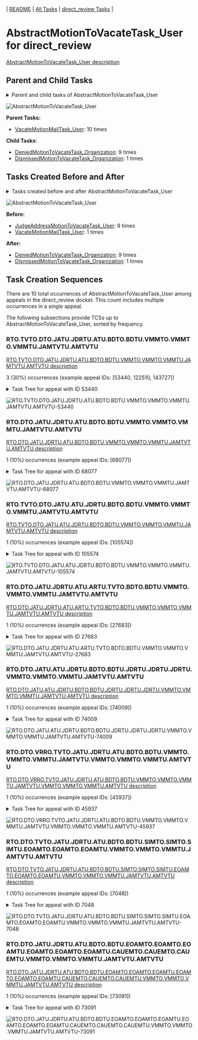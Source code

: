 <!-- DO NOT EDIT THIS FILE.  This file is autogenerated. -->
| [README](../README.md) | [All Tasks](../alltasks.md) | [direct_review Tasks](tasklist.md) |

# AbstractMotionToVacateTask_User for direct_review

[AbstractMotionToVacateTask_User description](../descr/AbstractMotionToVacateTask_User.md)

## Parent and Child Tasks

<details><summary markdown='span'>Parent and child tasks of AbstractMotionToVacateTask_User
</summary>

```
digraph G {
rankdir=LR;
node [shape=box]
"AbstractMotionToVacateTask_User" -> "DeniedMotionToVacateTask_Organization" [label=9]
"AbstractMotionToVacateTask_User" -> "DismissedMotionToVacateTask_Organization" [label=1]
"VacateMotionMailTask_User" -> "AbstractMotionToVacateTask_User" [label=10]
}
```
</details>

![AbstractMotionToVacateTask_User](dot/AbstractMotionToVacateTask_User-parentchild.dot.png)

**Parent Tasks:**

   * [VacateMotionMailTask_User](VacateMotionMailTask_User.md): 10 times

**Child Tasks:**

   * [DeniedMotionToVacateTask_Organization](DeniedMotionToVacateTask_Organization.md): 9 times
   * [DismissedMotionToVacateTask_Organization](DismissedMotionToVacateTask_Organization.md): 1 times

## Tasks Created Before and After

<details><summary markdown='span'>Tasks created before and after AbstractMotionToVacateTask_User</summary>

```
digraph G {
rankdir=LR;

"AbstractMotionToVacateTask_User" -> "DeniedMotionToVacateTask_Organization" [label=9]
"AbstractMotionToVacateTask_User" -> "DismissedMotionToVacateTask_Organization" [label=1]
"JudgeAddressMotionToVacateTask_User" -> "AbstractMotionToVacateTask_User" [label=9]
"VacateMotionMailTask_User" -> "AbstractMotionToVacateTask_User" [label=1]
}
```
</details>

![AbstractMotionToVacateTask_User](dot/AbstractMotionToVacateTask_User.dot.png)

**Before:**

   * [JudgeAddressMotionToVacateTask_User](JudgeAddressMotionToVacateTask_User.md): 9 times
   * [VacateMotionMailTask_User](VacateMotionMailTask_User.md): 1 times

**After:**

   * [DeniedMotionToVacateTask_Organization](DeniedMotionToVacateTask_Organization.md): 9 times
   * [DismissedMotionToVacateTask_Organization](DismissedMotionToVacateTask_Organization.md): 1 times

## Task Creation Sequences

There are 10 total occurrences of AbstractMotionToVacateTask_User among appeals in the direct_review docket.  This count includes multiple occurrences in a single appeal.

The following subsections provide TCSs up to AbstractMotionToVacateTask_User, sorted by frequency.

### RTO.TVTO.DTO.JATU.JDRTU.ATU.BDTO.BDTU.VMMTO.VMMTO.VMMTU.JAMTVTU.AMTVTU

[RTO.TVTO.DTO.JATU.JDRTU.ATU.BDTO.BDTU.VMMTO.VMMTO.VMMTU.JAMTVTU.AMTVTU description](../descr/RTO.TVTO.DTO.JATU.JDRTU.ATU.BDTO.BDTU.VMMTO.VMMTO.VMMTU.JAMTVTU.AMTVTU.md)

3 (30%) occurrences (example appeal IDs: [53440, 122510, 143727])

<details><summary markdown='span'>Task Tree for appeal with ID 53440</summary>

```
@startuml
skinparam {
  ObjectBorderColor #555
  ObjectBorderThickness 0
  ObjectFontStyle bold
  ObjectFontSize 14
  ObjectAttributeFontColor #333
  ObjectAttributeFontSize 12
}
  object 0.RootTask #8dd3c7 {
Organization
}
  object 1.TrackVeteranTask #bebada {
Organization
}
  object 2.DistributionTask #ffffb3 {
Organization
}
  object 3.JudgeAssignTask #ccebc5 {
User
}
  object 4.JudgeDecisionReviewTask #d9d9d9 {
User
}
  object 5.AttorneyTask #bc80bd {
User
}
  object 6.BvaDispatchTask #b3de69 {
Organization
}
  object 7.BvaDispatchTask #b3de69 {
User
}
  object 8.VacateMotionMailTask #ffffb3 {
Organization
}
  object 9.VacateMotionMailTask #ffffb3 {
Organization
}
  object 10.VacateMotionMailTask #ffffb3 {
Organization
}
  object 11.VacateMotionMailTask #ffffb3 {
Organization
}
  object 12.VacateMotionMailTask #ffffb3 {
User
}
  object 13.VacateMotionMailTask #ffffb3 {
User
}
  object 14.JudgeAddressMotionToVacateTask #1f77b4 {
User
}
  object 15.PulacCerulloTask #bc80bd {
Organization
}
  object 16.PulacCerulloTask #bc80bd {
User
}
  object 17.AbstractMotionToVacateTask #d62728 {
User  <back:white>    </back>
}
  object 18.DeniedMotionToVacateTask #17becf {
Organization
}
  object 19.DeniedMotionToVacateTask #17becf {
User
}
0.RootTask -- 1.TrackVeteranTask
0.RootTask -- 2.DistributionTask
0.RootTask -- 3.JudgeAssignTask
0.RootTask -- 4.JudgeDecisionReviewTask
4.JudgeDecisionReviewTask -- 5.AttorneyTask
0.RootTask -- 6.BvaDispatchTask
6.BvaDispatchTask -- 7.BvaDispatchTask
0.RootTask -- 8.VacateMotionMailTask
8.VacateMotionMailTask -- 9.VacateMotionMailTask
0.RootTask -- 10.VacateMotionMailTask
10.VacateMotionMailTask -- 11.VacateMotionMailTask
11.VacateMotionMailTask -- 12.VacateMotionMailTask
9.VacateMotionMailTask -- 13.VacateMotionMailTask
13.VacateMotionMailTask -- 14.JudgeAddressMotionToVacateTask
14.JudgeAddressMotionToVacateTask -- 15.PulacCerulloTask
15.PulacCerulloTask -- 16.PulacCerulloTask
13.VacateMotionMailTask -- 17.AbstractMotionToVacateTask
17.AbstractMotionToVacateTask -- 18.DeniedMotionToVacateTask
18.DeniedMotionToVacateTask -- 19.DeniedMotionToVacateTask
@enduml
```
</details>

![RTO.TVTO.DTO.JATU.JDRTU.ATU.BDTO.BDTU.VMMTO.VMMTO.VMMTU.JAMTVTU.AMTVTU-53440](uml/RTO.TVTO.DTO.JATU.JDRTU.ATU.BDTO.BDTU.VMMTO.VMMTO.VMMTU.JAMTVTU.AMTVTU-53440.png)

### RTO.DTO.JATU.JDRTU.ATU.BDTO.BDTU.VMMTO.VMMTO.VMMTU.JAMTVTU.AMTVTU

[RTO.DTO.JATU.JDRTU.ATU.BDTO.BDTU.VMMTO.VMMTO.VMMTU.JAMTVTU.AMTVTU description](../descr/RTO.DTO.JATU.JDRTU.ATU.BDTO.BDTU.VMMTO.VMMTO.VMMTU.JAMTVTU.AMTVTU.md)

1 (10%) occurrences (example appeal IDs: [68077])

<details><summary markdown='span'>Task Tree for appeal with ID 68077</summary>

```
@startuml
skinparam {
  ObjectBorderColor #555
  ObjectBorderThickness 0
  ObjectFontStyle bold
  ObjectFontSize 14
  ObjectAttributeFontColor #333
  ObjectAttributeFontSize 12
}
  object 0.RootTask #8dd3c7 {
Organization
}
  object 1.DistributionTask #ffffb3 {
Organization
}
  object 2.JudgeAssignTask #ccebc5 {
User
}
  object 3.JudgeDecisionReviewTask #d9d9d9 {
User
}
  object 4.AttorneyTask #bc80bd {
User
}
  object 5.BvaDispatchTask #b3de69 {
Organization
}
  object 6.BvaDispatchTask #b3de69 {
User
}
  object 7.VacateMotionMailTask #ffffb3 {
Organization
}
  object 8.VacateMotionMailTask #ffffb3 {
Organization
}
  object 9.VacateMotionMailTask #ffffb3 {
User
}
  object 10.JudgeAddressMotionToVacateTask #1f77b4 {
User
}
  object 11.AbstractMotionToVacateTask #d62728 {
User  <back:white>    </back>
}
  object 12.DeniedMotionToVacateTask #17becf {
Organization
}
  object 13.DeniedMotionToVacateTask #17becf {
User
}
0.RootTask -- 1.DistributionTask
0.RootTask -- 2.JudgeAssignTask
0.RootTask -- 3.JudgeDecisionReviewTask
3.JudgeDecisionReviewTask -- 4.AttorneyTask
0.RootTask -- 5.BvaDispatchTask
5.BvaDispatchTask -- 6.BvaDispatchTask
0.RootTask -- 7.VacateMotionMailTask
7.VacateMotionMailTask -- 8.VacateMotionMailTask
8.VacateMotionMailTask -- 9.VacateMotionMailTask
9.VacateMotionMailTask -- 10.JudgeAddressMotionToVacateTask
9.VacateMotionMailTask -- 11.AbstractMotionToVacateTask
11.AbstractMotionToVacateTask -- 12.DeniedMotionToVacateTask
12.DeniedMotionToVacateTask -- 13.DeniedMotionToVacateTask
@enduml
```
</details>

![RTO.DTO.JATU.JDRTU.ATU.BDTO.BDTU.VMMTO.VMMTO.VMMTU.JAMTVTU.AMTVTU-68077](uml/RTO.DTO.JATU.JDRTU.ATU.BDTO.BDTU.VMMTO.VMMTO.VMMTU.JAMTVTU.AMTVTU-68077.png)

### RTO.TVTO.DTO.JATU.ATU.JDRTU.BDTO.BDTU.VMMTO.VMMTO.VMMTU.JAMTVTU.AMTVTU

[RTO.TVTO.DTO.JATU.ATU.JDRTU.BDTO.BDTU.VMMTO.VMMTO.VMMTU.JAMTVTU.AMTVTU description](../descr/RTO.TVTO.DTO.JATU.ATU.JDRTU.BDTO.BDTU.VMMTO.VMMTO.VMMTU.JAMTVTU.AMTVTU.md)

1 (10%) occurrences (example appeal IDs: [105574])

<details><summary markdown='span'>Task Tree for appeal with ID 105574</summary>

```
@startuml
skinparam {
  ObjectBorderColor #555
  ObjectBorderThickness 0
  ObjectFontStyle bold
  ObjectFontSize 14
  ObjectAttributeFontColor #333
  ObjectAttributeFontSize 12
}
  object 0.RootTask #8dd3c7 {
Organization
}
  object 1.TrackVeteranTask #bebada {
Organization
}
  object 2.DistributionTask #ffffb3 {
Organization
}
  object 3.JudgeAssignTask #ccebc5 {
User
}
  object 4.JudgeDecisionReviewTask #d9d9d9 {
User
}
  object 5.AttorneyTask #bc80bd {
User
}
  object 6.JudgeDecisionReviewTask #d9d9d9 {
User
}
  object 7.JudgeDecisionReviewTask #d9d9d9 {
User
}
  object 8.BvaDispatchTask #b3de69 {
Organization
}
  object 9.BvaDispatchTask #b3de69 {
User
}
  object 10.VacateMotionMailTask #ffffb3 {
Organization
}
  object 11.VacateMotionMailTask #ffffb3 {
Organization
}
  object 12.VacateMotionMailTask #ffffb3 {
User
}
  object 13.JudgeAddressMotionToVacateTask #1f77b4 {
User
}
  object 14.AbstractMotionToVacateTask #d62728 {
User  <back:white>    </back>
}
  object 15.DeniedMotionToVacateTask #17becf {
Organization
}
  object 16.DeniedMotionToVacateTask #17becf {
User
}
0.RootTask -- 1.TrackVeteranTask
0.RootTask -- 2.DistributionTask
0.RootTask -- 3.JudgeAssignTask
0.RootTask -- 4.JudgeDecisionReviewTask
7.JudgeDecisionReviewTask -- 5.AttorneyTask
0.RootTask -- 6.JudgeDecisionReviewTask
0.RootTask -- 7.JudgeDecisionReviewTask
0.RootTask -- 8.BvaDispatchTask
8.BvaDispatchTask -- 9.BvaDispatchTask
0.RootTask -- 10.VacateMotionMailTask
10.VacateMotionMailTask -- 11.VacateMotionMailTask
11.VacateMotionMailTask -- 12.VacateMotionMailTask
12.VacateMotionMailTask -- 13.JudgeAddressMotionToVacateTask
12.VacateMotionMailTask -- 14.AbstractMotionToVacateTask
14.AbstractMotionToVacateTask -- 15.DeniedMotionToVacateTask
15.DeniedMotionToVacateTask -- 16.DeniedMotionToVacateTask
@enduml
```
</details>

![RTO.TVTO.DTO.JATU.ATU.JDRTU.BDTO.BDTU.VMMTO.VMMTO.VMMTU.JAMTVTU.AMTVTU-105574](uml/RTO.TVTO.DTO.JATU.ATU.JDRTU.BDTO.BDTU.VMMTO.VMMTO.VMMTU.JAMTVTU.AMTVTU-105574.png)

### RTO.DTO.JATU.JDRTU.ATU.ARTU.TVTO.BDTO.BDTU.VMMTO.VMMTO.VMMTU.JAMTVTU.AMTVTU

[RTO.DTO.JATU.JDRTU.ATU.ARTU.TVTO.BDTO.BDTU.VMMTO.VMMTO.VMMTU.JAMTVTU.AMTVTU description](../descr/RTO.DTO.JATU.JDRTU.ATU.ARTU.TVTO.BDTO.BDTU.VMMTO.VMMTO.VMMTU.JAMTVTU.AMTVTU.md)

1 (10%) occurrences (example appeal IDs: [27683])

<details><summary markdown='span'>Task Tree for appeal with ID 27683</summary>

```
@startuml
skinparam {
  ObjectBorderColor #555
  ObjectBorderThickness 0
  ObjectFontStyle bold
  ObjectFontSize 14
  ObjectAttributeFontColor #333
  ObjectAttributeFontSize 12
}
  object 0.RootTask #8dd3c7 {
Organization
}
  object 1.DistributionTask #ffffb3 {
Organization
}
  object 2.JudgeAssignTask #ccebc5 {
User
}
  object 3.JudgeDecisionReviewTask #d9d9d9 {
User
}
  object 4.AttorneyTask #bc80bd {
User
}
  object 5.AttorneyRewriteTask #b3de69 {
User
}
  object 6.TrackVeteranTask #bebada {
Organization
}
  object 7.BvaDispatchTask #b3de69 {
Organization
}
  object 8.BvaDispatchTask #b3de69 {
User
}
  object 9.BvaDispatchTask #b3de69 {
User
}
  object 10.BvaDispatchTask #b3de69 {
User
}
  object 11.VacateMotionMailTask #ffffb3 {
Organization
}
  object 12.VacateMotionMailTask #ffffb3 {
Organization
}
  object 13.VacateMotionMailTask #ffffb3 {
User
}
  object 14.JudgeAddressMotionToVacateTask #1f77b4 {
User
}
  object 15.AbstractMotionToVacateTask #d62728 {
User  <back:white>    </back>
}
  object 16.DeniedMotionToVacateTask #17becf {
Organization
}
  object 17.DeniedMotionToVacateTask #17becf {
User
}
0.RootTask -- 1.DistributionTask
0.RootTask -- 2.JudgeAssignTask
0.RootTask -- 3.JudgeDecisionReviewTask
3.JudgeDecisionReviewTask -- 4.AttorneyTask
3.JudgeDecisionReviewTask -- 5.AttorneyRewriteTask
0.RootTask -- 6.TrackVeteranTask
0.RootTask -- 7.BvaDispatchTask
7.BvaDispatchTask -- 8.BvaDispatchTask
7.BvaDispatchTask -- 9.BvaDispatchTask
7.BvaDispatchTask -- 10.BvaDispatchTask
0.RootTask -- 11.VacateMotionMailTask
11.VacateMotionMailTask -- 12.VacateMotionMailTask
12.VacateMotionMailTask -- 13.VacateMotionMailTask
13.VacateMotionMailTask -- 14.JudgeAddressMotionToVacateTask
13.VacateMotionMailTask -- 15.AbstractMotionToVacateTask
15.AbstractMotionToVacateTask -- 16.DeniedMotionToVacateTask
16.DeniedMotionToVacateTask -- 17.DeniedMotionToVacateTask
@enduml
```
</details>

![RTO.DTO.JATU.JDRTU.ATU.ARTU.TVTO.BDTO.BDTU.VMMTO.VMMTO.VMMTU.JAMTVTU.AMTVTU-27683](uml/RTO.DTO.JATU.JDRTU.ATU.ARTU.TVTO.BDTO.BDTU.VMMTO.VMMTO.VMMTU.JAMTVTU.AMTVTU-27683.png)

### RTO.DTO.JATU.ATU.JDRTU.BDTO.BDTU.JDRTU.JDRTU.JDRTU.VMMTO.VMMTO.VMMTU.JAMTVTU.AMTVTU

[RTO.DTO.JATU.ATU.JDRTU.BDTO.BDTU.JDRTU.JDRTU.JDRTU.VMMTO.VMMTO.VMMTU.JAMTVTU.AMTVTU description](../descr/RTO.DTO.JATU.ATU.JDRTU.BDTO.BDTU.JDRTU.JDRTU.JDRTU.VMMTO.VMMTO.VMMTU.JAMTVTU.AMTVTU.md)

1 (10%) occurrences (example appeal IDs: [74009])

<details><summary markdown='span'>Task Tree for appeal with ID 74009</summary>

```
@startuml
skinparam {
  ObjectBorderColor #555
  ObjectBorderThickness 0
  ObjectFontStyle bold
  ObjectFontSize 14
  ObjectAttributeFontColor #333
  ObjectAttributeFontSize 12
}
  object 0.RootTask #8dd3c7 {
Organization
}
  object 1.DistributionTask #ffffb3 {
Organization
}
  object 2.JudgeAssignTask #ccebc5 {
User
}
  object 3.JudgeDecisionReviewTask #d9d9d9 {
User
}
  object 4.AttorneyTask #bc80bd {
User
}
  object 5.JudgeDecisionReviewTask #d9d9d9 {
User
}
  object 6.JudgeDecisionReviewTask #d9d9d9 {
User
}
  object 7.JudgeDecisionReviewTask #d9d9d9 {
User
}
  object 8.BvaDispatchTask #b3de69 {
Organization
}
  object 9.BvaDispatchTask #b3de69 {
User
}
  object 10.BvaDispatchTask #b3de69 {
User
}
  object 11.JudgeDispatchReturnTask #ffffb3 {
User
}
  object 12.JudgeDispatchReturnTask #ffffb3 {
User
}
  object 13.JudgeDispatchReturnTask #ffffb3 {
User
}
  object 14.VacateMotionMailTask #ffffb3 {
Organization
}
  object 15.VacateMotionMailTask #ffffb3 {
Organization
}
  object 16.VacateMotionMailTask #ffffb3 {
User
}
  object 17.JudgeAddressMotionToVacateTask #1f77b4 {
User
}
  object 18.AbstractMotionToVacateTask #d62728 {
User  <back:white>    </back>
}
  object 19.DeniedMotionToVacateTask #17becf {
Organization
}
  object 20.DeniedMotionToVacateTask #17becf {
User
}
0.RootTask -- 1.DistributionTask
0.RootTask -- 2.JudgeAssignTask
0.RootTask -- 3.JudgeDecisionReviewTask
7.JudgeDecisionReviewTask -- 4.AttorneyTask
0.RootTask -- 5.JudgeDecisionReviewTask
0.RootTask -- 6.JudgeDecisionReviewTask
0.RootTask -- 7.JudgeDecisionReviewTask
0.RootTask -- 8.BvaDispatchTask
8.BvaDispatchTask -- 9.BvaDispatchTask
8.BvaDispatchTask -- 10.BvaDispatchTask
10.BvaDispatchTask -- 11.JudgeDispatchReturnTask
10.BvaDispatchTask -- 12.JudgeDispatchReturnTask
10.BvaDispatchTask -- 13.JudgeDispatchReturnTask
0.RootTask -- 14.VacateMotionMailTask
14.VacateMotionMailTask -- 15.VacateMotionMailTask
15.VacateMotionMailTask -- 16.VacateMotionMailTask
16.VacateMotionMailTask -- 17.JudgeAddressMotionToVacateTask
16.VacateMotionMailTask -- 18.AbstractMotionToVacateTask
18.AbstractMotionToVacateTask -- 19.DeniedMotionToVacateTask
19.DeniedMotionToVacateTask -- 20.DeniedMotionToVacateTask
@enduml
```
</details>

![RTO.DTO.JATU.ATU.JDRTU.BDTO.BDTU.JDRTU.JDRTU.JDRTU.VMMTO.VMMTO.VMMTU.JAMTVTU.AMTVTU-74009](uml/RTO.DTO.JATU.ATU.JDRTU.BDTO.BDTU.JDRTU.JDRTU.JDRTU.VMMTO.VMMTO.VMMTU.JAMTVTU.AMTVTU-74009.png)

### RTO.DTO.VRRO.TVTO.JATU.JDRTU.ATU.BDTO.BDTU.VMMTO.VMMTO.VMMTU.JAMTVTU.VMMTO.VMMTO.VMMTU.AMTVTU

[RTO.DTO.VRRO.TVTO.JATU.JDRTU.ATU.BDTO.BDTU.VMMTO.VMMTO.VMMTU.JAMTVTU.VMMTO.VMMTO.VMMTU.AMTVTU description](../descr/RTO.DTO.VRRO.TVTO.JATU.JDRTU.ATU.BDTO.BDTU.VMMTO.VMMTO.VMMTU.JAMTVTU.VMMTO.VMMTO.VMMTU.AMTVTU.md)

1 (10%) occurrences (example appeal IDs: [45937])

<details><summary markdown='span'>Task Tree for appeal with ID 45937</summary>

```
@startuml
skinparam {
  ObjectBorderColor #555
  ObjectBorderThickness 0
  ObjectFontStyle bold
  ObjectFontSize 14
  ObjectAttributeFontColor #333
  ObjectAttributeFontSize 12
}
  object 0.RootTask #8dd3c7 {
Organization
}
  object 1.DistributionTask #ffffb3 {
Organization
}
  object 2.VeteranRecordRequest #ffed6f {
Organization
}
  object 3.TrackVeteranTask #bebada {
Organization
}
  object 4.InformalHearingPresentationTask #fdb462 {
Organization
}
  object 5.JudgeAssignTask #ccebc5 {
User
}
  object 6.JudgeAssignTask #ccebc5 {
User
}
  object 7.JudgeAssignTask #ccebc5 {
User
}
  object 8.JudgeDecisionReviewTask #d9d9d9 {
User
}
  object 9.AttorneyTask #bc80bd {
User
}
  object 10.BvaDispatchTask #b3de69 {
Organization
}
  object 11.BvaDispatchTask #b3de69 {
User
}
  object 12.BvaDispatchTask #b3de69 {
User
}
  object 13.VacateMotionMailTask #ffffb3 {
Organization
}
  object 14.VacateMotionMailTask #ffffb3 {
Organization
}
  object 15.VacateMotionMailTask #ffffb3 {
User
}
  object 16.TimedHoldTask #fccde5 {
User
}
  object 17.JudgeAddressMotionToVacateTask #1f77b4 {
User
}
  object 18.JudgeAddressMotionToVacateTask #1f77b4 {
User
}
  object 19.VacateMotionMailTask #ffffb3 {
Organization
}
  object 20.VacateMotionMailTask #ffffb3 {
Organization
}
  object 21.VacateMotionMailTask #ffffb3 {
User
}
  object 22.AbstractMotionToVacateTask #d62728 {
User  <back:white>    </back>
}
  object 23.DeniedMotionToVacateTask #17becf {
Organization
}
  object 24.DeniedMotionToVacateTask #17becf {
User
}
0.RootTask -- 1.DistributionTask
0.RootTask -- 2.VeteranRecordRequest
0.RootTask -- 3.TrackVeteranTask
0.RootTask -- 4.InformalHearingPresentationTask
0.RootTask -- 5.JudgeAssignTask
0.RootTask -- 6.JudgeAssignTask
0.RootTask -- 7.JudgeAssignTask
0.RootTask -- 8.JudgeDecisionReviewTask
8.JudgeDecisionReviewTask -- 9.AttorneyTask
0.RootTask -- 10.BvaDispatchTask
10.BvaDispatchTask -- 11.BvaDispatchTask
10.BvaDispatchTask -- 12.BvaDispatchTask
0.RootTask -- 13.VacateMotionMailTask
13.VacateMotionMailTask -- 14.VacateMotionMailTask
14.VacateMotionMailTask -- 15.VacateMotionMailTask
15.VacateMotionMailTask -- 16.TimedHoldTask
15.VacateMotionMailTask -- 17.JudgeAddressMotionToVacateTask
15.VacateMotionMailTask -- 18.JudgeAddressMotionToVacateTask
0.RootTask -- 19.VacateMotionMailTask
19.VacateMotionMailTask -- 20.VacateMotionMailTask
20.VacateMotionMailTask -- 21.VacateMotionMailTask
15.VacateMotionMailTask -- 22.AbstractMotionToVacateTask
22.AbstractMotionToVacateTask -- 23.DeniedMotionToVacateTask
23.DeniedMotionToVacateTask -- 24.DeniedMotionToVacateTask
@enduml
```
</details>

![RTO.DTO.VRRO.TVTO.JATU.JDRTU.ATU.BDTO.BDTU.VMMTO.VMMTO.VMMTU.JAMTVTU.VMMTO.VMMTO.VMMTU.AMTVTU-45937](uml/RTO.DTO.VRRO.TVTO.JATU.JDRTU.ATU.BDTO.BDTU.VMMTO.VMMTO.VMMTU.JAMTVTU.VMMTO.VMMTO.VMMTU.AMTVTU-45937.png)

### RTO.DTO.TVTO.JATU.JDRTU.ATU.BDTO.BDTU.SIMTO.SIMTO.SIMTU.EOAMTO.EOAMTO.EOAMTU.VMMTO.VMMTO.VMMTU.JAMTVTU.AMTVTU

[RTO.DTO.TVTO.JATU.JDRTU.ATU.BDTO.BDTU.SIMTO.SIMTO.SIMTU.EOAMTO.EOAMTO.EOAMTU.VMMTO.VMMTO.VMMTU.JAMTVTU.AMTVTU description](../descr/RTO.DTO.TVTO.JATU.JDRTU.ATU.BDTO.BDTU.SIMTO.SIMTO.SIMTU.EOAMTO.EOAMTO.EOAMTU.VMMTO.VMMTO.VMMTU.JAMTVTU.AMTVTU.md)

1 (10%) occurrences (example appeal IDs: [7048])

<details><summary markdown='span'>Task Tree for appeal with ID 7048</summary>

```
@startuml
skinparam {
  ObjectBorderColor #555
  ObjectBorderThickness 0
  ObjectFontStyle bold
  ObjectFontSize 14
  ObjectAttributeFontColor #333
  ObjectAttributeFontSize 12
}
  object 0.RootTask #8dd3c7 {
Organization
}
  object 1.DistributionTask #ffffb3 {
Organization
}
  object 2.TrackVeteranTask #bebada {
Organization
}
  object 3.JudgeAssignTask #ccebc5 {
User
}
  object 4.JudgeDecisionReviewTask #d9d9d9 {
User
}
  object 5.AttorneyTask #bc80bd {
User
}
  object 6.BvaDispatchTask #b3de69 {
Organization
}
  object 7.BvaDispatchTask #b3de69 {
User
}
  object 8.OtherMotionMailTask #ffed6f {
Organization
}
  object 9.OtherMotionMailTask #ffed6f {
Organization
}
  object 10.OtherMotionMailTask #ffed6f {
User
}
  object 11.StatusInquiryMailTask #fb8072 {
Organization
}
  object 12.StatusInquiryMailTask #fb8072 {
Organization
}
  object 13.StatusInquiryMailTask #fb8072 {
User
}
  object 14.EvidenceOrArgumentMailTask #ffffb3 {
Organization
}
  object 15.EvidenceOrArgumentMailTask #ffffb3 {
Organization
}
  object 16.EvidenceOrArgumentMailTask #ffffb3 {
User
}
  object 17.EvidenceOrArgumentMailTask #ffffb3 {
User
}
  object 18.VacateMotionMailTask #ffffb3 {
Organization
}
  object 19.VacateMotionMailTask #ffffb3 {
Organization
}
  object 20.VacateMotionMailTask #ffffb3 {
User
}
  object 21.JudgeAddressMotionToVacateTask #1f77b4 {
User
}
  object 22.AbstractMotionToVacateTask #d62728 {
User  <back:white>    </back>
}
  object 23.DeniedMotionToVacateTask #17becf {
Organization
}
  object 24.DeniedMotionToVacateTask #17becf {
User
}
  object 25.ReconsiderationMotionMailTask #fdb462 {
Organization
}
  object 26.ReconsiderationMotionMailTask #fdb462 {
Organization
}
  object 27.ReconsiderationMotionMailTask #fdb462 {
User
}
  object 28.VacateMotionMailTask #ffffb3 {
Organization
}
  object 29.VacateMotionMailTask #ffffb3 {
Organization
}
  object 30.VacateMotionMailTask #ffffb3 {
User
}
  object 31.JudgeAddressMotionToVacateTask #1f77b4 {
User
}
0.RootTask -- 1.DistributionTask
0.RootTask -- 2.TrackVeteranTask
0.RootTask -- 3.JudgeAssignTask
0.RootTask -- 4.JudgeDecisionReviewTask
4.JudgeDecisionReviewTask -- 5.AttorneyTask
0.RootTask -- 6.BvaDispatchTask
6.BvaDispatchTask -- 7.BvaDispatchTask
0.RootTask -- 8.OtherMotionMailTask
8.OtherMotionMailTask -- 9.OtherMotionMailTask
9.OtherMotionMailTask -- 10.OtherMotionMailTask
0.RootTask -- 11.StatusInquiryMailTask
11.StatusInquiryMailTask -- 12.StatusInquiryMailTask
12.StatusInquiryMailTask -- 13.StatusInquiryMailTask
0.RootTask -- 14.EvidenceOrArgumentMailTask
14.EvidenceOrArgumentMailTask -- 15.EvidenceOrArgumentMailTask
15.EvidenceOrArgumentMailTask -- 16.EvidenceOrArgumentMailTask
15.EvidenceOrArgumentMailTask -- 17.EvidenceOrArgumentMailTask
0.RootTask -- 18.VacateMotionMailTask
18.VacateMotionMailTask -- 19.VacateMotionMailTask
19.VacateMotionMailTask -- 20.VacateMotionMailTask
20.VacateMotionMailTask -- 21.JudgeAddressMotionToVacateTask
20.VacateMotionMailTask -- 22.AbstractMotionToVacateTask
22.AbstractMotionToVacateTask -- 23.DeniedMotionToVacateTask
23.DeniedMotionToVacateTask -- 24.DeniedMotionToVacateTask
0.RootTask -- 25.ReconsiderationMotionMailTask
25.ReconsiderationMotionMailTask -- 26.ReconsiderationMotionMailTask
26.ReconsiderationMotionMailTask -- 27.ReconsiderationMotionMailTask
0.RootTask -- 28.VacateMotionMailTask
28.VacateMotionMailTask -- 29.VacateMotionMailTask
29.VacateMotionMailTask -- 30.VacateMotionMailTask
30.VacateMotionMailTask -- 31.JudgeAddressMotionToVacateTask
@enduml
```
</details>

![RTO.DTO.TVTO.JATU.JDRTU.ATU.BDTO.BDTU.SIMTO.SIMTO.SIMTU.EOAMTO.EOAMTO.EOAMTU.VMMTO.VMMTO.VMMTU.JAMTVTU.AMTVTU-7048](uml/RTO.DTO.TVTO.JATU.JDRTU.ATU.BDTO.BDTU.SIMTO.SIMTO.SIMTU.EOAMTO.EOAMTO.EOAMTU.VMMTO.VMMTO.VMMTU.JAMTVTU.AMTVTU-7048.png)

### RTO.DTO.JATU.JDRTU.ATU.BDTO.BDTU.EOAMTO.EOAMTO.EOAMTU.EOAMTO.EOAMTO.EOAMTU.CAUEMTO.CAUEMTO.CAUEMTU.VMMTO.VMMTO.VMMTU.JAMTVTU.AMTVTU

[RTO.DTO.JATU.JDRTU.ATU.BDTO.BDTU.EOAMTO.EOAMTO.EOAMTU.EOAMTO.EOAMTO.EOAMTU.CAUEMTO.CAUEMTO.CAUEMTU.VMMTO.VMMTO.VMMTU.JAMTVTU.AMTVTU description](../descr/RTO.DTO.JATU.JDRTU.ATU.BDTO.BDTU.EOAMTO.EOAMTO.EOAMTU.EOAMTO.EOAMTO.EOAMTU.CAUEMTO.CAUEMTO.CAUEMTU.VMMTO.VMMTO.VMMTU.JAMTVTU.AMTVTU.md)

1 (10%) occurrences (example appeal IDs: [73091])

<details><summary markdown='span'>Task Tree for appeal with ID 73091</summary>

```
@startuml
skinparam {
  ObjectBorderColor #555
  ObjectBorderThickness 0
  ObjectFontStyle bold
  ObjectFontSize 14
  ObjectAttributeFontColor #333
  ObjectAttributeFontSize 12
}
  object 0.RootTask #8dd3c7 {
Organization
}
  object 1.DistributionTask #ffffb3 {
Organization
}
  object 2.JudgeAssignTask #ccebc5 {
User
}
  object 3.JudgeDecisionReviewTask #d9d9d9 {
User
}
  object 4.AttorneyTask #bc80bd {
User
}
  object 5.BvaDispatchTask #b3de69 {
Organization
}
  object 6.BvaDispatchTask #b3de69 {
User
}
  object 7.EvidenceOrArgumentMailTask #ffffb3 {
Organization
}
  object 8.EvidenceOrArgumentMailTask #ffffb3 {
Organization
}
  object 9.EvidenceOrArgumentMailTask #ffffb3 {
User
}
  object 10.EvidenceOrArgumentMailTask #ffffb3 {
User
}
  object 11.VacateMotionMailTask #ffffb3 {
Organization
}
  object 12.VacateMotionMailTask #ffffb3 {
Organization
}
  object 13.EvidenceOrArgumentMailTask #ffffb3 {
Organization
}
  object 14.EvidenceOrArgumentMailTask #ffffb3 {
Organization
}
  object 15.EvidenceOrArgumentMailTask #ffffb3 {
User
}
  object 16.ClearAndUnmistakeableErrorMailTask #b3de69 {
Organization
}
  object 17.ClearAndUnmistakeableErrorMailTask #b3de69 {
Organization
}
  object 18.ClearAndUnmistakeableErrorMailTask #b3de69 {
User
}
  object 19.VacateMotionMailTask #ffffb3 {
User
}
  object 20.ClearAndUnmistakeableErrorMailTask #b3de69 {
User
}
  object 21.VacateMotionMailTask #ffffb3 {
Organization
}
  object 22.VacateMotionMailTask #ffffb3 {
Organization
}
  object 23.VacateMotionMailTask #ffffb3 {
User
}
  object 24.JudgeAddressMotionToVacateTask #1f77b4 {
User
}
  object 25.AbstractMotionToVacateTask #d62728 {
User  <back:white>    </back>
}
  object 26.DismissedMotionToVacateTask #17becf {
Organization
}
  object 27.DismissedMotionToVacateTask #17becf {
User
}
0.RootTask -- 1.DistributionTask
0.RootTask -- 2.JudgeAssignTask
0.RootTask -- 3.JudgeDecisionReviewTask
3.JudgeDecisionReviewTask -- 4.AttorneyTask
0.RootTask -- 5.BvaDispatchTask
5.BvaDispatchTask -- 6.BvaDispatchTask
0.RootTask -- 7.EvidenceOrArgumentMailTask
7.EvidenceOrArgumentMailTask -- 8.EvidenceOrArgumentMailTask
8.EvidenceOrArgumentMailTask -- 9.EvidenceOrArgumentMailTask
8.EvidenceOrArgumentMailTask -- 10.EvidenceOrArgumentMailTask
0.RootTask -- 11.VacateMotionMailTask
11.VacateMotionMailTask -- 12.VacateMotionMailTask
0.RootTask -- 13.EvidenceOrArgumentMailTask
13.EvidenceOrArgumentMailTask -- 14.EvidenceOrArgumentMailTask
14.EvidenceOrArgumentMailTask -- 15.EvidenceOrArgumentMailTask
0.RootTask -- 16.ClearAndUnmistakeableErrorMailTask
16.ClearAndUnmistakeableErrorMailTask -- 17.ClearAndUnmistakeableErrorMailTask
17.ClearAndUnmistakeableErrorMailTask -- 18.ClearAndUnmistakeableErrorMailTask
12.VacateMotionMailTask -- 19.VacateMotionMailTask
17.ClearAndUnmistakeableErrorMailTask -- 20.ClearAndUnmistakeableErrorMailTask
0.RootTask -- 21.VacateMotionMailTask
21.VacateMotionMailTask -- 22.VacateMotionMailTask
22.VacateMotionMailTask -- 23.VacateMotionMailTask
23.VacateMotionMailTask -- 24.JudgeAddressMotionToVacateTask
23.VacateMotionMailTask -- 25.AbstractMotionToVacateTask
25.AbstractMotionToVacateTask -- 26.DismissedMotionToVacateTask
26.DismissedMotionToVacateTask -- 27.DismissedMotionToVacateTask
@enduml
```
</details>

![RTO.DTO.JATU.JDRTU.ATU.BDTO.BDTU.EOAMTO.EOAMTO.EOAMTU.EOAMTO.EOAMTO.EOAMTU.CAUEMTO.CAUEMTO.CAUEMTU.VMMTO.VMMTO.VMMTU.JAMTVTU.AMTVTU-73091](uml/RTO.DTO.JATU.JDRTU.ATU.BDTO.BDTU.EOAMTO.EOAMTO.EOAMTU.EOAMTO.EOAMTO.EOAMTU.CAUEMTO.CAUEMTO.CAUEMTU.VMMTO.VMMTO.VMMTU.JAMTVTU.AMTVTU-73091.png)

